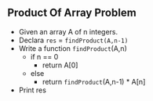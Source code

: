 ## Product Of Array Problem

- Given an array A of n integers.
- Declara `res` = `findProduct(A,n-1)`
- Write a function `findProduct`(A,n)
  - if n == 0
    - return A[0]
  - else
    - return `findProduct`(A,n-1) * A[n] 
- Print res

